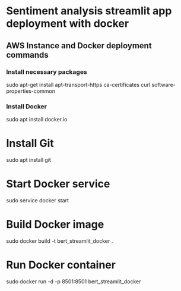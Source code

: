 # Sentiment analysis streamlit app deployment with docker
## AWS Instance and Docker deployment commands
### Install necessary packages
sudo apt-get install apt-transport-https ca-certificates curl software-properties-common

### Install Docker
sudo apt install docker.io

# Install Git
sudo apt install git

# Start Docker service
sudo service docker start

# Build Docker image
sudo docker build -t bert_streamlit_docker .

# Run Docker container
sudo docker run -d -p 8501:8501 bert_streamlit_docker
